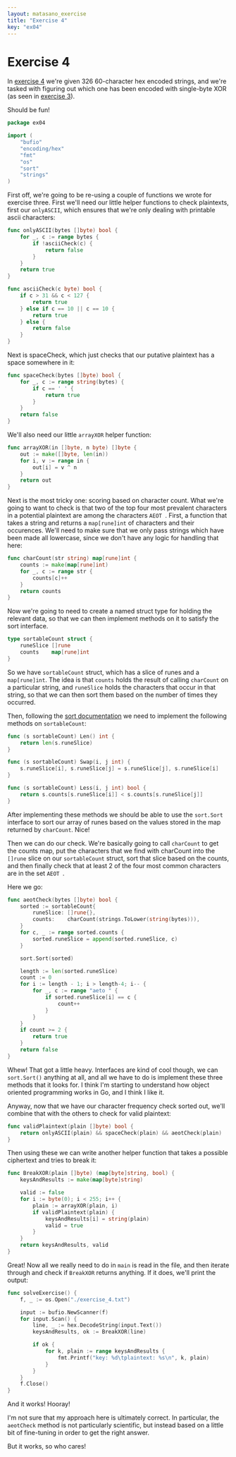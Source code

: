 ```yaml
---
layout: matasano_exercise
title: "Exercise 4"
key: "ex04"
---
```


# Exercise 4

In [exercise 4](http://cryptopals.com/sets/1/challenges/4) we're given
326 60-character hex encoded strings, and we're tasked with figuring out
which one has been encoded with single-byte XOR (as seen in [exercise 3](/matasano/ex03.html)).

Should be fun!

```go
package ex04

import (
	"bufio"
	"encoding/hex"
	"fmt"
	"os"
	"sort"
	"strings"
)
```


First off, we're going to be re-using a couple of functions we wrote
for exercise three. First we'll need our little helper functions to check
plaintexts, first our `onlyASCII`, which ensures that we're only dealing with
printable ascii characters:

```go
func onlyASCII(bytes []byte) bool {
	for _, c := range bytes {
		if !asciiCheck(c) {
			return false
		}
	}
	return true
}

func asciiCheck(c byte) bool {
	if c > 31 && c < 127 {
		return true
	} else if c == 10 || c == 10 {
		return true
	} else {
		return false
	}
}
```


Next is spaceCheck, which just checks that our putative plaintext has a space
somewhere in it:

```go
func spaceCheck(bytes []byte) bool {
	for _, c := range string(bytes) {
		if c == ' ' {
			return true
		}
	}
	return false
}
```


We'll also need our little `arrayXOR` helper function:

```go
func arrayXOR(in []byte, n byte) []byte {
	out := make([]byte, len(in))
	for i, v := range in {
		out[i] = v ^ n
	}
	return out
}
```


Next is the most tricky one: scoring based on character count. What we're going
to want to check is that two of the top four most prevalent characters in a potential
plaintext are among the characters `AEOT `. First, a function that takes a string and
returns a `map[rune]int` of characters and their occurences. We'll need to make
sure that we only pass strings which have been made all lowercase, since we don't
have any logic for handling that here:

```go
func charCount(str string) map[rune]int {
	counts := make(map[rune]int)
	for _, c := range str {
		counts[c]++
	}
	return counts
}
```


Now we're going to need to create a named struct type for holding the relevant
data, so that we can then implement methods on it to satisfy the sort interface.

```go
type sortableCount struct {
	runeSlice []rune
	counts    map[rune]int
}
```


So we have `sortableCount` struct, which has a slice of runes and a `map[rune]int`. The
idea is that `counts` holds the result of calling `charCount` on a particular string,
and `runeSlice` holds the characters that occur in that string, so that we can then
sort them based on the number of times they occurred.

Then, following the [sort documentation](https://golang.org/pkg/sort/) we need
to implement the following methods on `sortableCount`:

```go
func (s sortableCount) Len() int {
	return len(s.runeSlice)
}

func (s sortableCount) Swap(i, j int) {
	s.runeSlice[i], s.runeSlice[j] = s.runeSlice[j], s.runeSlice[i]
}

func (s sortableCount) Less(i, j int) bool {
	return s.counts[s.runeSlice[i]] < s.counts[s.runeSlice[j]]
}
```


After implementing these methods we should be able to use the `sort.Sort` interface
to sort our array of runes based on the values stored in the map returned by `charCount`.
Nice!

Then we can do our check. We're basically going to call `charCount` to get the counts
map, put the characters that we find with charCount into the `[]rune` slice on our
`sortableCount` struct, sort that slice based on the counts, and then finally check that
at least 2 of the four most common characters are in the set `AEOT `.

Here we go:

```go
func aeotCheck(bytes []byte) bool {
	sorted := sortableCount{
		runeSlice: []rune{},
		counts:    charCount(strings.ToLower(string(bytes))),
	}
	for c, _ := range sorted.counts {
		sorted.runeSlice = append(sorted.runeSlice, c)
	}

	sort.Sort(sorted)

	length := len(sorted.runeSlice)
	count := 0
	for i := length - 1; i > length-4; i-- {
		for _, c := range "aeto " {
			if sorted.runeSlice[i] == c {
				count++
			}
		}
	}
	if count >= 2 {
		return true
	}
	return false
}
```


Whew! That got a little heavy. Interfaces are kind of cool though, we can `sort.Sort()`
anything at all, and all we have to do is implement these three methods that it looks
for. I think I'm starting to understand how object oriented programming works in Go,
and I think I like it.

Anyway, now that we have our character frequency check sorted out, we'll combine that
with the others to check for valid plaintext:

```go
func validPlaintext(plain []byte) bool {
	return onlyASCII(plain) && spaceCheck(plain) && aeotCheck(plain)
}
```


Then using these we can write another helper function that takes
a possible ciphertext and tries to break it:

```go
func BreakXOR(plain []byte) (map[byte]string, bool) {
	keysAndResults := make(map[byte]string)

	valid := false
	for i := byte(0); i < 255; i++ {
		plain := arrayXOR(plain, i)
		if validPlaintext(plain) {
			keysAndResults[i] = string(plain)
			valid = true
		}
	}
	return keysAndResults, valid
}
```


Great! Now all we really need to do in `main` is read in the file,
and then iterate through and check if `BreakXOR` returns anything. If
it does, we'll print the output:

```go
func solveExercise() {
	f, _ := os.Open("./exercise_4.txt")

	input := bufio.NewScanner(f)
	for input.Scan() {
		line, _ := hex.DecodeString(input.Text())
		keysAndResults, ok := BreakXOR(line)

		if ok {
			for k, plain := range keysAndResults {
				fmt.Printf("key: %d\tplaintext: %s\n", k, plain)
			}
		}
	}
	f.Close()
}
```


And it works! Hooray!

I'm not sure that my approach here is ultimately correct. In particular,
the `aeotCheck` method is not particularly scientific, but instead based on a
little bit of fine-tuning in order to get the right answer.

But it works, so who cares!
